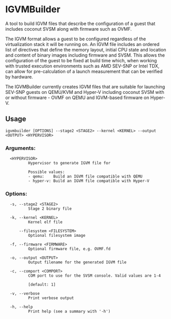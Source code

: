 # IGVMBuilder
A tool to build IGVM files that describe the configuration of a guest that
includes coconut SVSM along with firmware such as OVMF.

The IGVM format allows a guest to be configured regardless of the virtualization
stack it will be running on. An IGVM file includes an ordered list of directives
that define the memory layout, initial CPU state and location and content of
binary images including firmware and SVSM. This allows the configuration of the
guest to be fixed at build time which, when working with trusted execution
environments such as AMD SEV-SNP or Intel TDX, can allow for pre-calculation of
a launch measurement that can be verified by hardware.

The IGVMBuilder currently creates IGVM files that are suitable for launching
SEV-SNP guests on QEMU/KVM and Hyper-V including coconut SVSM with or without
firmware - OVMF on QEMU and IGVM-based firmware on Hyper-V.


## Usage
`igvmbuilder [OPTIONS] --stage2 <STAGE2> --kernel <KERNEL> --output <OUTPUT> <HYPERVISOR>`

### Arguments:
```
  <HYPERVISOR>
          Hypervisor to generate IGVM file for

          Possible values:
          - qemu:    Build an IGVM file compatible with QEMU
          - hyper-v: Build an IGVM file compatible with Hyper-V
```

### Options:
```
  -s, --stage2 <STAGE2>
          Stage 2 binary file

  -k, --kernel <KERNEL>
          Kernel elf file

      --filesystem <FILESYSTEM>
          Optional filesystem image

  -f, --firmware <FIRMWARE>
          Optional firmware file, e.g. OVMF.fd

  -o, --output <OUTPUT>
          Output filename for the generated IGVM file

  -c, --comport <COMPORT>
          COM port to use for the SVSM console. Valid values are 1-4
          
          [default: 1]

  -v, --verbose
          Print verbose output

  -h, --help
          Print help (see a summary with '-h')
```
